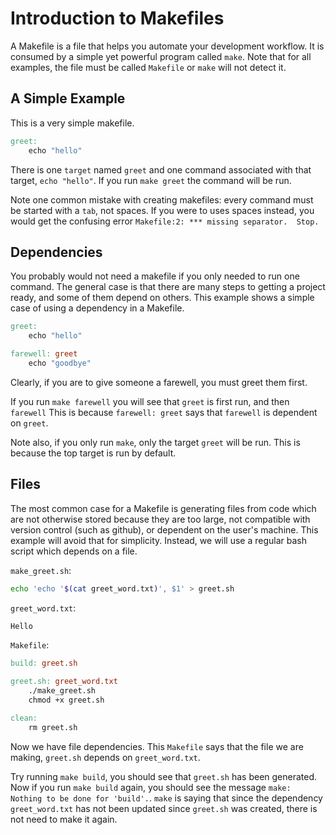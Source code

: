 # Introduction to Makefiles

A Makefile is a file that helps you automate your development workflow.  It is
consumed by a simple yet powerful program called `make`.  Note that for all
examples, the file must be called `Makefile` or `make` will not detect it.

## A Simple Example

This is a very simple makefile.

```Makefile
greet:
	echo "hello"
```

There is one `target` named `greet` and one command associated with that
target, `echo "hello"`.  If you run `make greet` the command will be run.

Note one common mistake with creating makefiles: every command must be
started with a `tab`, not spaces.  If you were to uses spaces instead, you
would get the confusing error `Makefile:2: *** missing separator.  Stop.`  

## Dependencies

You probably would not need a makefile if you only needed to run one command.
The general case is that there are many steps to getting a project ready, and
some of them depend on others.  This example shows a simple case of using
a dependency in a Makefile.

```Makefile
greet:
	echo "hello"

farewell: greet
	echo "goodbye"
```

Clearly, if you are to give someone a farewell, you must greet them first.

If you run `make farewell` you will see that `greet` is first run, and then
`farewell`  This is because `farewell: greet` says that `farewell` is dependent
on `greet`.

Note also, if you only run `make`, only the target `greet` will be run.  This
is because the top target is run by default.

## Files

The most common case for a Makefile is generating files from code which are not
otherwise stored because they are too large, not compatible with version control (such as github), or
dependent on the user's machine.  This example will avoid that for
simplicity.  Instead, we will use a regular bash script which depends on a
file.

`make_greet.sh`:
```bash
echo 'echo '$(cat greet_word.txt)', $1' > greet.sh
```

`greet_word.txt`:
```bash
Hello
```

`Makefile`:
```Makefile
build: greet.sh

greet.sh: greet_word.txt
	./make_greet.sh
	chmod +x greet.sh

clean:
	rm greet.sh
```

Now we have file dependencies.  This `Makefile` says that the file we are
making, `greet.sh` depends on `greet_word.txt`.

Try running `make build`, you should see that `greet.sh` has been generated.
Now if you run `make build` again, you should see the message
`make: Nothing to be done for 'build'.`.  `make` is saying that since the
dependency `greet_word.txt` has not been updated since `greet.sh` was created,
there is not need to make it again.
